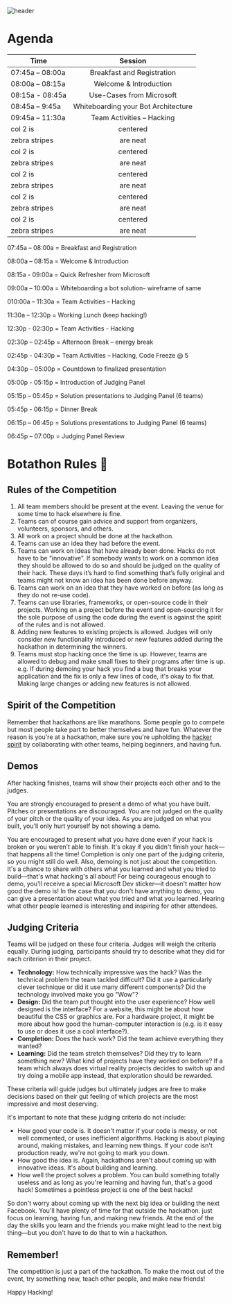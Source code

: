 ![header](https://github.com/jCho23/J-J_Botathon/blob/master/_Images/Artboard.png)

# Agenda


| Time        | Session           | 
| ------------- |:-------------:| 
| 07:45a – 08:00a    | Breakfast and Registration| 
| 08:00a – 08:15a    | Welcome & Introduction     |   
| 08:15a -  08:45a  | Use-Cases from Microsoft      |  
| 08:45a – 9:45a      | Whiteboarding your Bot Architecture      |   
| 09:45a – 11:30a | Team Activities – Hacking     |  
| col 2 is      | centered      |   
| zebra stripes | are neat      |  
| col 2 is      | centered      |   
| zebra stripes | are neat      |  
| col 2 is      | centered      |   
| zebra stripes | are neat      |  
| col 2 is      | centered      |   
| zebra stripes | are neat      |  
| col 2 is      | centered      |   
| zebra stripes | are neat      |  

07:45a – 08:00a = Breakfast and Registration​

08:00a – 08:15a = Welcome & Introduction​

08:15a -  09:00a = Quick Refresher from Microsoft​

09:00a – 10:00a = Whiteboarding a bot solution- wireframe of same​

010:00a – 11:30a = Team Activities – Hacking​

11:30a – 12:30p = Working Lunch (keep hacking!)​

12:30p - 02:30p = Team Activities - Hacking​

02:30p – 02:45p = Afternoon Break – energy break​

02:45p - 04:30p = Team Activities – Hacking, Code Freeze @ 5​

04:30p – 05:00p = Countdown to finalized presentation​

05:00p - 05:15p = Introduction of Judging Panel​

05:15p – 05:45p = Solution presentations to Judging Panel (6 teams)​

05:45p - 06:15p = Dinner Break​

06:15p – 06:45p = Solutions presentations to Judging Panel (6 teams)​

06:45p – 07:00p = Judging Panel Review​

# Botathon Rules :robot:
## Rules of the Competition
1. All team members should be present at the event. Leaving the venue for some time to hack elsewhere is fine.
2. Teams can of course gain advice and support from organizers, volunteers, sponsors, and others.
3. All work on a project should be done at the hackathon.
4. Teams can use an idea they had before the event.
5. Teams can work on ideas that have already been done. Hacks do not have to be “innovative”. If somebody wants to work on a common idea they should be allowed to do so and should be judged on the quality of their hack. These days it’s hard to find something that’s fully original and teams might not know an idea has been done before anyway.
6. Teams can work on an idea that they have worked on before (as long as they do not re-use code).
7. Teams can use libraries, frameworks, or open-source code in their projects. Working on a project before the event and open-sourcing it for the sole purpose of using the code during the event is against the spirit of the rules and is not allowed.
8. Adding new features to existing projects is allowed. Judges will only consider new functionality introduced or new features added during the hackathon in determining the winners.
9. Teams must stop hacking once the time is up. However, teams are allowed to debug and make small fixes to their programs after time is up. e.g. If during demoing your hack you find a bug that breaks your application and the fix is only a few lines of code, it's okay to fix that. Making large changes or adding new features is not allowed.


## Spirit of the Competition
Remember that hackathons are like marathons. Some people go to compete but most people take part to better themselves and have fun. Whatever the reason is you're at a hackathon, make sure you're upholding the [hacker spirit](https://medium.com/@tfogo/the-spirit-of-hackathons-a0d81a65060a#.6cx5ac9t8) by collaborating with other teams, helping beginners, and having fun.


## Demos
After hacking finishes, teams will show their projects each other and to the judges.

You are strongly encouraged to present a demo of what you have built. Pitches or presentations are discouraged. You are not judged on the quality of your pitch or the quality of your idea. As you are judged on what you built, you'll only hurt yourself by not showing a demo.

You are encouraged to present what you have done even if your hack is broken or you weren’t able to finish. It's okay if you didn't finish your hack—that happens all the time! Completion is only one part of the judging criteria, so you might still do well. Also, demoing is not just about the competition. It's a chance to share with others what you learned and what you tried to build—that's what hacking's all about! For being courageous enough to demo, you'll receive a special Microsoft Dev sticker—it doesn't matter how good the demo is! In the case that you don't have anything to demo, you can give a presentation about what you tried and what you learned. Hearing what other people learned is interesting and inspiring for other attendees.


## Judging Criteria
Teams will be judged on these four criteria. Judges will weigh the criteria equally. During judging, participants should try to describe what they did for each criterion in their project. 

- __Technology:__ How technically impressive was the hack? Was the technical problem the team tackled difficult? Did it use a particularly clever technique or did it use many different components? Did the technology involved make you go "Wow"?
- __Design:__ Did the team put thought into the user experience? How well designed is the interface? For a website, this might be about how beautiful the CSS or graphics are. For a hardware project, it might be more about how good the human-computer interaction is (e.g. is it easy to use or does it use a cool interface?). 
- __Completion:__ Does the hack work? Did the team achieve everything they wanted? 
- __Learning:__ Did the team stretch themselves? Did they try to learn something new? What kind of projects have they worked on before? If a team which always does virtual reality projects decides to switch up and try doing a mobile app instead, that exploration should be rewarded. 

These criteria will guide judges but ultimately judges are free to make decisions based on their gut feeling of which projects are the most impressive and most deserving.

It's important to note that these judging criteria do not include:

- How good your code is. It doesn't matter if your code is messy, or not well commented, or uses inefficient algorithms. Hacking is about playing around, making mistakes, and learning new things. If your code isn't production ready, we're not going to mark you down.
- How good the idea is. Again, hackathons aren't about coming up with innovative ideas. It's about building and learning.
- How well the project solves a problem. You can build something totally useless and as long as you're learning and having fun, that's a good hack! Sometimes a pointless project is one of the best hacks!

So don't worry about coming up with the next big idea or building the next Facebook. You'll have plenty of time for that outside the hackathon. just focus on learning, having fun, and making new friends. At the end of the day the skills you learn and the friends you make might lead to the next big thing—but you don't have to do that to win a hackathon.


## Remember!
The competition is just a part of the hackathon. To make the most out of the event, try something new, teach other people, and make new friends!

Happy Hacking!
